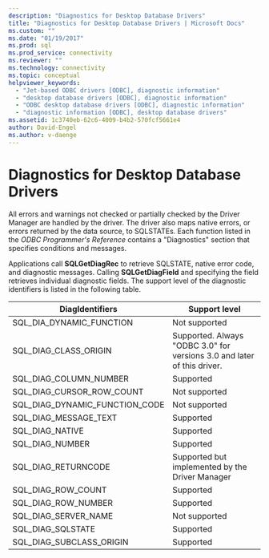 ```yaml
---
description: "Diagnostics for Desktop Database Drivers"
title: "Diagnostics for Desktop Database Drivers | Microsoft Docs"
ms.custom: ""
ms.date: "01/19/2017"
ms.prod: sql
ms.prod_service: connectivity
ms.reviewer: ""
ms.technology: connectivity
ms.topic: conceptual
helpviewer_keywords: 
  - "Jet-based ODBC drivers [ODBC], diagnostic information"
  - "desktop database drivers [ODBC], diagnostic information"
  - "ODBC desktop database drivers [ODBC], diagnostic information"
  - "diagnostic information [ODBC], desktop database drivers"
ms.assetid: 1c3740eb-62c6-4009-b4b2-570fcf5661e4
author: David-Engel
ms.author: v-daenge
---
```

# Diagnostics for Desktop Database Drivers
All errors and warnings not checked or partially checked by the Driver Manager are handled by the driver. The driver also maps native errors, or errors returned by the data source, to SQLSTATEs. Each function listed in the *ODBC Programmer's Reference* contains a "Diagnostics" section that specifies conditions and messages.  
  
 Applications call **SQLGetDiagRec** to retrieve SQLSTATE, native error code, and diagnostic messages. Calling **SQLGetDiagField** and specifying the field retrieves individual diagnostic fields. The support level of the diagnostic identifiers is listed in the following table.  
  
|DiagIdentifiers|Support level|  
|---------------------|-------------------|  
|SQL_DIA_DYNAMIC_FUNCTION|Not supported|  
|SQL_DIAG_CLASS_ORIGIN|Supported. Always "ODBC 3.0" for versions 3.0 and later of this driver.|  
|SQL_DIAG_COLUMN_NUMBER|Supported|  
|SQL_DIAG_CURSOR_ROW_COUNT|Not supported|  
|SQL_DIAG_DYNAMIC_FUNCTION_CODE|Not supported|  
|SQL_DIAG_MESSAGE_TEXT|Supported|  
|SQL_DIAG_NATIVE|Supported|  
|SQL_DIAG_NUMBER|Supported|  
|SQL_DIAG_RETURNCODE|Supported but implemented by the Driver Manager|  
|SQL_DIAG_ROW_COUNT|Supported|  
|SQL_DIAG_ROW_NUMBER|Supported|  
|SQL_DIAG_SERVER_NAME|Not supported|  
|SQL_DIAG_SQLSTATE|Supported|  
|SQL_DIAG_SUBCLASS_ORIGIN|Supported|
